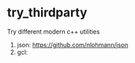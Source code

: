 # try_thirdparty
Try different modern c++ utilities

1. json: https://github.com/nlohmann/json
2. gcl: 

